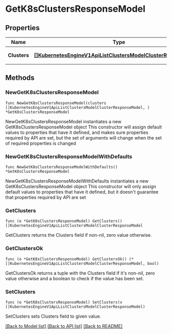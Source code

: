 # GetK8sClustersResponseModel

## Properties

Name | Type | Description | Notes
------------ | ------------- | ------------- | -------------
**Clusters** | [**[]KubernetesEngineV1ApiListClustersModelClusterResponseModel**](KubernetesEngineV1ApiListClustersModelClusterResponseModel.md) | 클러스터 목록 | 

## Methods

### NewGetK8sClustersResponseModel

`func NewGetK8sClustersResponseModel(clusters []KubernetesEngineV1ApiListClustersModelClusterResponseModel, ) *GetK8sClustersResponseModel`

NewGetK8sClustersResponseModel instantiates a new GetK8sClustersResponseModel object
This constructor will assign default values to properties that have it defined,
and makes sure properties required by API are set, but the set of arguments
will change when the set of required properties is changed

### NewGetK8sClustersResponseModelWithDefaults

`func NewGetK8sClustersResponseModelWithDefaults() *GetK8sClustersResponseModel`

NewGetK8sClustersResponseModelWithDefaults instantiates a new GetK8sClustersResponseModel object
This constructor will only assign default values to properties that have it defined,
but it doesn't guarantee that properties required by API are set

### GetClusters

`func (o *GetK8sClustersResponseModel) GetClusters() []KubernetesEngineV1ApiListClustersModelClusterResponseModel`

GetClusters returns the Clusters field if non-nil, zero value otherwise.

### GetClustersOk

`func (o *GetK8sClustersResponseModel) GetClustersOk() (*[]KubernetesEngineV1ApiListClustersModelClusterResponseModel, bool)`

GetClustersOk returns a tuple with the Clusters field if it's non-nil, zero value otherwise
and a boolean to check if the value has been set.

### SetClusters

`func (o *GetK8sClustersResponseModel) SetClusters(v []KubernetesEngineV1ApiListClustersModelClusterResponseModel)`

SetClusters sets Clusters field to given value.



[[Back to Model list]](../README.md#documentation-for-models) [[Back to API list]](../README.md#documentation-for-api-endpoints) [[Back to README]](../README.md)


